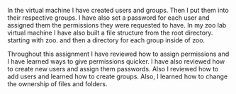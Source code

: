  In the virtual machine I have created users and groups. Then I put them into their respective groups. I have also set a password for each user and assigned them the permissions they were requested to have. In my zoo lab virtual machine I have also built a file structure from the root directory. starting with zoo. and then a directory for each group inside of zoo. 
 
Throughout this assignment I have reviewed how to assign permissions and I have learned ways to give permissions quicker. I have also reviewed how to create new users and assign them passwords. Also I reviewed how to add users and learned how to create groups. Also, I learned how to change the ownership of files and folders.